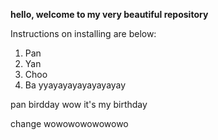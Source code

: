 **hello, welcome to my very beautiful repository**

Instructions on installing are below:
1. Pan
2. Yan
3. Choo
4. Ba
yyayayayayayayayay

pan birdday
 wow it's my birthday

 change wowowowowowowo